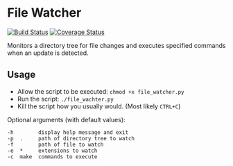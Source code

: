 # File Watcher

[![Build Status](https://travis-ci.org/nickyvanurk/file-watcher.svg?branch=master)](https://travis-ci.org/nickyvanurk/file-watcher)
[![Coverage Status](https://coveralls.io/repos/github/nickyvanurk/file-watcher/badge.svg?branch=master)](https://coveralls.io/github/nickyvanurk/file-watcher?branch=master)

Monitors a directory tree for file changes and executes specified commands when an update is detected.

## Usage
* Allow the script to be executed: `chmod +x file_watcher.py`
* Run the script: `./file_wachter.py`
* Kill the script how you usually would. (Most likely `CTRL+C`)

Optional arguments (with default values):

    -h        display help message and exit
    -p  .     path of directory tree to watch
    -f        path of file to watch
    -e  *     extensions to watch
    -c  make  commands to execute
